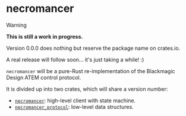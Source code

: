 # necromancer

> [!WARNING]
> **This is still a work in progress.**
>
> Version 0.0.0 does nothing but reserve the package name on crates.io.
>
> A real release will follow soon... it's just taking a while! :)

`necromancer` will be a pure-Rust re-implementation of the Blackmagic Design ATEM control
protocol.

It is divided up into two crates, which will share a version number:

* [`necromancer`](./necromancer/): high-level client with state machine.
* [`necromancer_protocol`](./necromancer_protocol/): low-level data structures.
